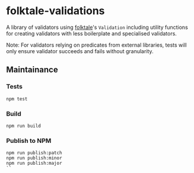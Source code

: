 # folktale-validations

A library of validators using [folktale](http://folktale.origamitower.com/)'s `Validation` including utility functions for creating validators with less boilerplate and specialised validators.

Note: For validators relying on predicates from external libraries, tests will only ensure validator succeeds and fails without granularity.

## Maintainance

### Tests

```
npm test
```

### Build

```
npm run build
```

### Publish to NPM

```
npm run publish:patch
npm run publish:minor
npm run publish:major
``
```
